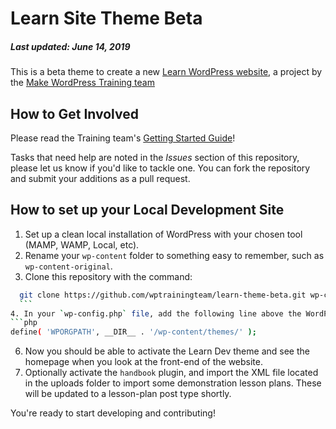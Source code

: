 Learn Site Theme Beta
===================================
##### Last updated: June 14, 2019

This is a beta theme to create a new [Learn WordPress website](https://learn.wordpress.org), a project by the [Make WordPress Training team](https://make.wordpress.org/training)

How to Get Involved
--------------------------------------

Please read the Training team's [Getting Started Guide](https://make.wordpress.org/training/handbook/getting-started/)!

Tasks that need help are noted in the *Issues* section of this repository, please let us know if you'd like to tackle one. You can fork the repository and submit your additions as a pull request.

How to set up your Local Development Site
----------------------------------------------

1. Set up a clean local installation of WordPress with your chosen tool (MAMP, WAMP, Local, etc).
2. Rename your `wp-content` folder to something easy to remember, such as `wp-content-original`.
3. Clone this repository with the command:
  ```bash
	git clone https://github.com/wptrainingteam/learn-theme-beta.git wp-content
	```
4. In your `wp-config.php` file, add the following line above the WordPress Stop Editing comment:
```php
define( 'WPORGPATH', __DIR__ . '/wp-content/themes/' );
```
6. Now you should be able to activate the Learn Dev theme and see the homepage when you look at the front-end of the website.
7. Optionally activate the `handbook` plugin, and import the XML file located in the uploads folder to import some demonstration lesson plans. These will be updated to a lesson-plan post type shortly.

You're ready to start developing and contributing!

